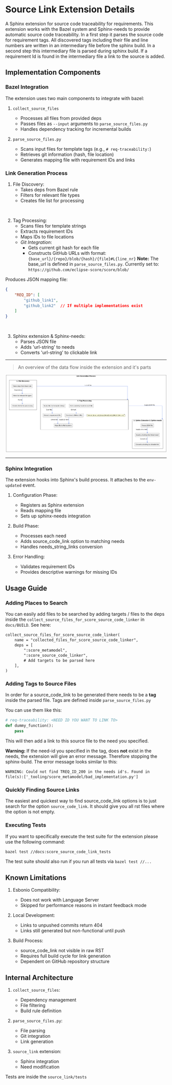 # Source Link Extension Details

A Sphinx extension for source code traceability for requirements. This extension works with the Bazel system and Sphinx-needs to provide automatic source code traceability.
In a first step it parses the source code for requirement tags. All discovered tags including their file and line numbers are written in an intermediary file before the sphinx build.
In a second step this intermediary file is parsed during sphinx build. If a requirement Id is found in the intermediary file a link to the source is added.

## Implementation Components

### Bazel Integration
The extension uses two main components to integrate with bazel:

1. `collect_source_files`
   - Processes all files from provided deps
   - Passes files as `--input` arguments to `parse_source_files.py`
   - Handles dependency tracking for incremental builds

2. `parse_source_files.py`
   - Scans input files for template tags (e.g., `# req-traceability:`)
   - Retrieves git information (hash, file location)
   - Generates mapping file with requirement IDs and links

### Link Generation Process

1. File Discovery:
   - Takes deps from Bazel rule
   - Filters for relevant file types
   - Creates file list for processing

<br>

2. Tag Processing:
   - Scans files for template strings
   - Extracts requirement IDs
   - Maps IDs to file locations
   - *Git Integration*:
       - Gets current git hash for each file
       - Constructs GitHub URLs with format:
         `{base_url}/{repo}/blob/{hash}/{file}#L{line_nr}`
        **Note:** The base_url is defined in `parse_source_files.py`. Currently set to: `https://github.com/eclipse-score/score/blob/`  

Produces JSON mapping file:
```json
{
    "REQ_ID": [
        "github_link1",
        "github_link2"  // If multiple implementations exist
    ]
}
```

<br>

3. Sphinx extension & Sphinx-needs:
    - Parses JSON file
    - Adds 'url-string' to needs
    - Converts 'url-string' to clickable link

<hr>

> An overview of the data flow inside the extension and it's parts

![Data flow inside extension](data_flow.png)

---


### Sphinx Integration
The extension hooks into Sphinx's build process. It attaches to the `env-updated` event.

1. Configuration Phase:
   - Registers as Sphinx extension
   - Reads mapping file
   - Sets up sphinx-needs integration

2. Build Phase:
   - Processes each need
   - Adds source_code_link option to matching needs
   - Handles needs_string_links conversion

3. Error Handling:
   - Validates requirement IDs
   - Provides descriptive warnings for missing IDs

## Usage Guide

### Adding Places to Search

You can easily add files to be searched by adding targets / files to the deps inside the 
`collect_source_files_for_score_source_code_linker` in `docs/BUILD`.
See here:

```starlark
collect_source_files_for_score_source_code_linker(
    name = "collected_files_for_score_source_code_linker",
    deps = [
        ":score_metamodel",
        ":score_source_code_linker",
        # Add targets to be parsed here
    ],
)
```

### Adding Tags to Source Files

In order for a source_code_link to be generated there needs to be a **tag** inside the parsed file.
Tags are defined inside `parse_source_files.py`

You can use them like this:

```python
# req-traceability: <NEED ID YOU WANT TO LINK TO>
def dummy_function():
    pass
```

This will then add a link to this source file to the need you specified.

**Warning:** If the need-id you specified in the tag, does **not** exist in the needs, the extension will give an error message.
Therefore stopping the sphinx-build.
The error message looks similar to this:

```
WARNING: Could not find TREQ_ID_200 in the needs id's. Found in file(s):['_tooling/score_metamodel/bad_implementation.py']
```

### Quickly Finding Source Links

The easiest and quickest way to find source_code_link options is to just search for the option `source_code_link`. It should give you all rst files 
where the option is not empty.

### Executing Tests

If you want to specifically execute the test suite for the extension please use the following command:
```bash
bazel test //docs:score_source_code_link_tests
```

The test suite should also run if you run all tests via `bazel test //...`

## Known Limitations

1. Esbonio Compatibility:
   - Does not work with Language Server
   - Skipped for performance reasons in instant feedback mode

2. Local Development:
   - Links to unpushed commits return 404
   - Links still generated but non-functional until push

3. Build Process:
   - source_code_link not visible in raw RST
   - Requires full build cycle for link generation
   - Dependent on GitHub repository structure

## Internal Architecture


1. `collect_source_files`:
   - Dependency management
   - File filtering
   - Build rule definition

2. `parse_source_files.py`:
   - File parsing
   - Git integration
   - Link generation

3. `source_link` extension:
   - Sphinx integration
   - Need modification

Tests are inside the `source_link/tests`
